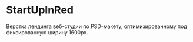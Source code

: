 # StartUpInRed
Верстка лендинга веб-студии по PSD-макету, оптимизированному под фиксированную ширину 1600px.

